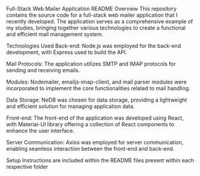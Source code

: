 Full-Stack Web Mailer Application README
Overview
This repository contains the source code for a full-stack web mailer application that I recently developed. 
The application serves as a comprehensive example of my studies, bringing together various technologies to 
create a functional and efficient mail management system.

Technologies Used
Back-end: Node.js was employed for the back-end development, with Express used to build the API.

Mail Protocols: The application utilizes SMTP and IMAP protocols for sending and receiving emails.

Modules: Nodemailer, emailjs-imap-client, and mail parser modules were incorporated to implement the core functionalities related to mail handling.

Data Storage: NeDB was chosen for data storage, providing a lightweight and efficient solution for managing application data.

Front-end: The front-end of the application was developed using React, with Material-UI library offering a collection of React components to enhance the user interface.

Server Communication: Axios was employed for server communication, enabling seamless interaction between the front-end and back-end.

Setup Instructions are included within the README files present within each respective folder
